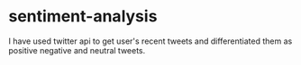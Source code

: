 # sentiment-analysis
I have used twitter api to get user's recent tweets  and differentiated them as positive negative and neutral tweets.
